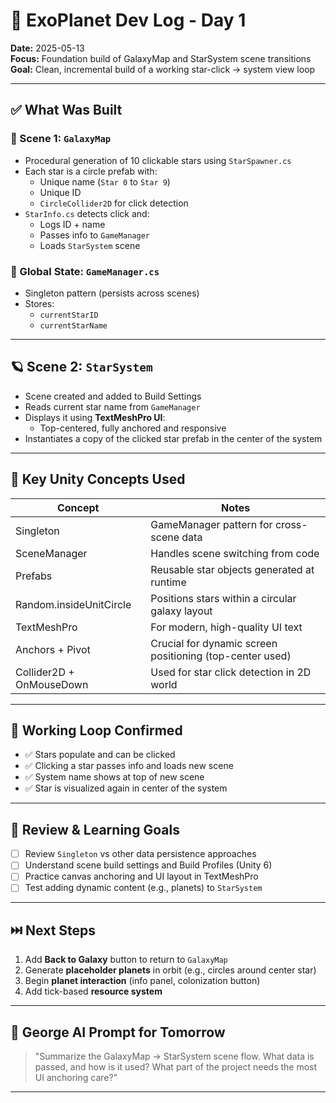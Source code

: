 # 🌌 ExoPlanet Dev Log - Day 1
**Date:** 2025-05-13  
**Focus:** Foundation build of GalaxyMap and StarSystem scene transitions  
**Goal:** Clean, incremental build of a working star-click → system view loop

---

## ✅ What Was Built

### 🔭 Scene 1: `GalaxyMap`
- Procedural generation of 10 clickable stars using `StarSpawner.cs`
- Each star is a circle prefab with:
  - Unique name (`Star 0` to `Star 9`)
  - Unique ID
  - `CircleCollider2D` for click detection
- `StarInfo.cs` detects click and:
  - Logs ID + name
  - Passes info to `GameManager`
  - Loads `StarSystem` scene

### 🧠 Global State: `GameManager.cs`
- Singleton pattern (persists across scenes)
- Stores:
  - `currentStarID`
  - `currentStarName`

---

## 🪐 Scene 2: `StarSystem`
- Scene created and added to Build Settings
- Reads current star name from `GameManager`
- Displays it using **TextMeshPro UI**:
  - Top-centered, fully anchored and responsive
- Instantiates a copy of the clicked star prefab in the center of the system

---

## 📘 Key Unity Concepts Used

| Concept | Notes |
|--------|-------|
| Singleton | GameManager pattern for cross-scene data |
| SceneManager | Handles scene switching from code |
| Prefabs | Reusable star objects generated at runtime |
| Random.insideUnitCircle | Positions stars within a circular galaxy layout |
| TextMeshPro | For modern, high-quality UI text |
| Anchors + Pivot | Crucial for dynamic screen positioning (top-center used) |
| Collider2D + OnMouseDown | Used for star click detection in 2D world |

---

## 🔄 Working Loop Confirmed

- ✅ Stars populate and can be clicked
- ✅ Clicking a star passes info and loads new scene
- ✅ System name shows at top of new scene
- ✅ Star is visualized again in center of the system

---

## 🧠 Review & Learning Goals

- [ ] Review `Singleton` vs other data persistence approaches
- [ ] Understand scene build settings and Build Profiles (Unity 6)
- [ ] Practice canvas anchoring and UI layout in TextMeshPro
- [ ] Test adding dynamic content (e.g., planets) to `StarSystem`

---

## ⏭️ Next Steps

1. Add **Back to Galaxy** button to return to `GalaxyMap`
2. Generate **placeholder planets** in orbit (e.g., circles around center star)
3. Begin **planet interaction** (info panel, colonization button)
4. Add tick-based **resource system**

---

## 🧠 George AI Prompt for Tomorrow

> "Summarize the GalaxyMap → StarSystem scene flow. What data is passed, and how is it used? What part of the project needs the most UI anchoring care?"

---

